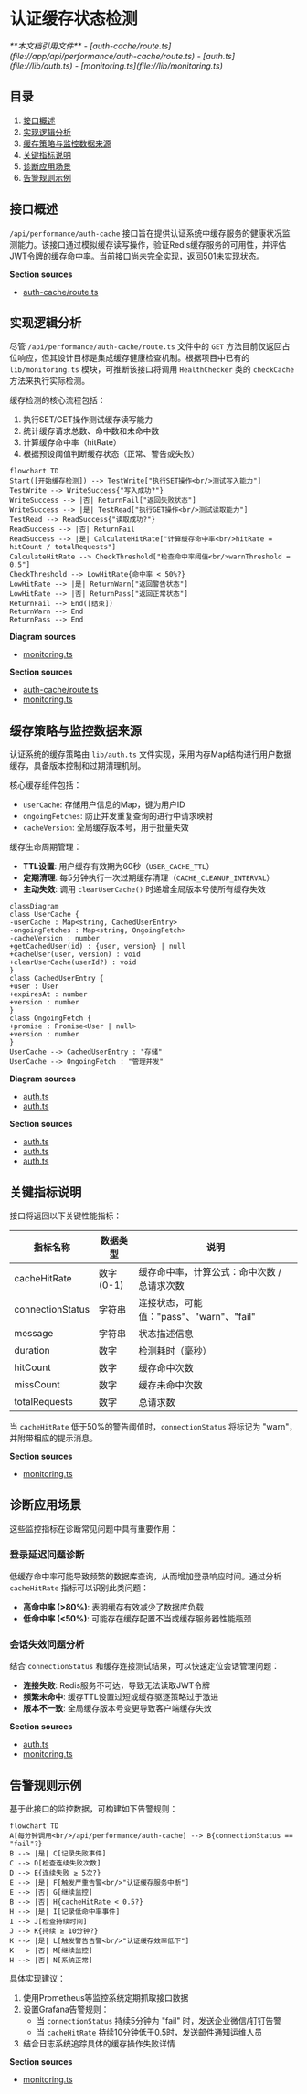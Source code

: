 # 认证缓存状态检测

<cite>
**本文档引用文件**  
- [auth-cache/route.ts](file://app/api/performance/auth-cache/route.ts)
- [auth.ts](file://lib/auth.ts)
- [monitoring.ts](file://lib/monitoring.ts)
</cite>

## 目录
1. [接口概述](#接口概述)  
2. [实现逻辑分析](#实现逻辑分析)  
3. [缓存策略与监控数据来源](#缓存策略与监控数据来源)  
4. [关键指标说明](#关键指标说明)  
5. [诊断应用场景](#诊断应用场景)  
6. [告警规则示例](#告警规则示例)  

## 接口概述
`/api/performance/auth-cache` 接口旨在提供认证系统中缓存服务的健康状况监测能力。该接口通过模拟缓存读写操作，验证Redis缓存服务的可用性，并评估JWT令牌的缓存命中率。当前接口尚未完全实现，返回501未实现状态。

**Section sources**  
- [auth-cache/route.ts](file://app/api/performance/auth-cache/route.ts#L0-L5)

## 实现逻辑分析
尽管 `/api/performance/auth-cache/route.ts` 文件中的 `GET` 方法目前仅返回占位响应，但其设计目标是集成缓存健康检查机制。根据项目中已有的 `lib/monitoring.ts` 模块，可推断该接口将调用 `HealthChecker` 类的 `checkCache` 方法来执行实际检测。

缓存检测的核心流程包括：
1. 执行SET/GET操作测试缓存读写能力
2. 统计缓存请求总数、命中数和未命中数
3. 计算缓存命中率（hitRate）
4. 根据预设阈值判断缓存状态（正常、警告或失败）

```mermaid
flowchart TD
Start([开始缓存检测]) --> TestWrite["执行SET操作<br/>测试写入能力"]
TestWrite --> WriteSuccess{"写入成功?"}
WriteSuccess --> |否| ReturnFail["返回失败状态"]
WriteSuccess --> |是| TestRead["执行GET操作<br/>测试读取能力"]
TestRead --> ReadSuccess{"读取成功?"}
ReadSuccess --> |否| ReturnFail
ReadSuccess --> |是| CalculateHitRate["计算缓存命中率<br/>hitRate = hitCount / totalRequests"]
CalculateHitRate --> CheckThreshold["检查命中率阈值<br/>warnThreshold = 0.5"]
CheckThreshold --> LowHitRate{命中率 < 50%?}
LowHitRate --> |是| ReturnWarn["返回警告状态"]
LowHitRate --> |否| ReturnPass["返回正常状态"]
ReturnFail --> End([结束])
ReturnWarn --> End
ReturnPass --> End
```

**Diagram sources**  
- [monitoring.ts](file://lib/monitoring.ts#L477-L511)

**Section sources**  
- [auth-cache/route.ts](file://app/api/performance/auth-cache/route.ts#L0-L5)
- [monitoring.ts](file://lib/monitoring.ts#L477-L511)

## 缓存策略与监控数据来源
认证系统的缓存策略由 `lib/auth.ts` 文件实现，采用内存Map结构进行用户数据缓存，具备版本控制和过期清理机制。

核心缓存组件包括：
- `userCache`: 存储用户信息的Map，键为用户ID
- `ongoingFetches`: 防止并发重复查询的进行中请求映射
- `cacheVersion`: 全局缓存版本号，用于批量失效

缓存生命周期管理：
- **TTL设置**: 用户缓存有效期为60秒（`USER_CACHE_TTL`）
- **定期清理**: 每5分钟执行一次过期缓存清理（`CACHE_CLEANUP_INTERVAL`）
- **主动失效**: 调用 `clearUserCache()` 时递增全局版本号使所有缓存失效

```mermaid
classDiagram
class UserCache {
-userCache : Map<string, CachedUserEntry>
-ongoingFetches : Map<string, OngoingFetch>
-cacheVersion : number
+getCachedUser(id) : {user, version} | null
+cacheUser(user, version) : void
+clearUserCache(userId?) : void
}
class CachedUserEntry {
+user : User
+expiresAt : number
+version : number
}
class OngoingFetch {
+promise : Promise<User | null>
+version : number
}
UserCache --> CachedUserEntry : "存储"
UserCache --> OngoingFetch : "管理并发"
```

**Diagram sources**  
- [auth.ts](file://lib/auth.ts#L42-L43)
- [auth.ts](file://lib/auth.ts#L55-L111)

**Section sources**  
- [auth.ts](file://lib/auth.ts#L39-L40)
- [auth.ts](file://lib/auth.ts#L55-L111)
- [auth.ts](file://lib/auth.ts#L113-L141)

## 关键指标说明
接口将返回以下关键性能指标：

| 指标名称 | 数据类型 | 说明 |
|---------|--------|------|
| cacheHitRate | 数字 (0-1) | 缓存命中率，计算公式：命中次数 / 总请求次数 |
| connectionStatus | 字符串 | 连接状态，可能值："pass"、"warn"、"fail" |
| message | 字符串 | 状态描述信息 |
| duration | 数字 | 检测耗时（毫秒） |
| hitCount | 数字 | 缓存命中次数 |
| missCount | 数字 | 缓存未命中次数 |
| totalRequests | 数字 | 总请求数 |

当 `cacheHitRate` 低于50%的警告阈值时，`connectionStatus` 将标记为 "warn"，并附带相应的提示消息。

**Section sources**  
- [monitoring.ts](file://lib/monitoring.ts#L477-L511)

## 诊断应用场景
这些监控指标在诊断常见问题中具有重要作用：

### 登录延迟问题诊断
低缓存命中率可能导致频繁的数据库查询，从而增加登录响应时间。通过分析 `cacheHitRate` 指标可以识别此类问题：
- **高命中率 (>80%)**: 表明缓存有效减少了数据库负载
- **低命中率 (<50%)**: 可能存在缓存配置不当或缓存服务器性能瓶颈

### 会话失效问题分析
结合 `connectionStatus` 和缓存连接测试结果，可以快速定位会话管理问题：
- **连接失败**: Redis服务不可达，导致无法读取JWT令牌
- **频繁未命中**: 缓存TTL设置过短或缓存驱逐策略过于激进
- **版本不一致**: 全局缓存版本号变更导致客户端缓存失效

**Section sources**  
- [auth.ts](file://lib/auth.ts#L39-L39)
- [monitoring.ts](file://lib/monitoring.ts#L477-L511)

## 告警规则示例
基于此接口的监控数据，可构建如下告警规则：

```mermaid
flowchart TD
A[每分钟调用<br/>/api/performance/auth-cache] --> B{connectionStatus == "fail"?}
B --> |是| C[记录失败事件]
C --> D[检查连续失败次数]
D --> E{连续失败 ≥ 5次?}
E --> |是| F[触发严重告警<br/>"认证缓存服务中断"]
E --> |否| G[继续监控]
B --> |否| H{cacheHitRate < 0.5?}
H --> |是| I[记录低命中率事件]
I --> J[检查持续时间]
J --> K{持续 ≥ 10分钟?}
K --> |是| L[触发警告告警<br/>"认证缓存效率低下"]
K --> |否| M[继续监控]
H --> |否| N[系统正常]
```

具体实现建议：
1. 使用Prometheus等监控系统定期抓取接口数据
2. 设置Grafana告警规则：
   - 当 `connectionStatus` 持续5分钟为 "fail" 时，发送企业微信/钉钉告警
   - 当 `cacheHitRate` 持续10分钟低于0.5时，发送邮件通知运维人员
3. 结合日志系统追踪具体的缓存操作失败详情

**Section sources**  
- [monitoring.ts](file://lib/monitoring.ts#L477-L511)